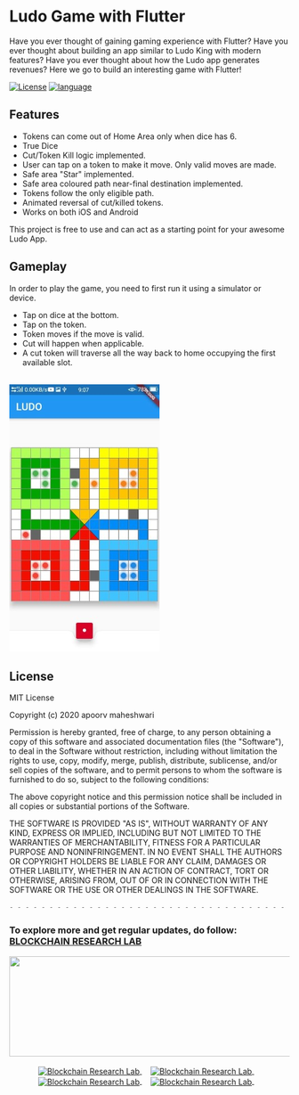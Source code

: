 # Ludo Game with Flutter 

Have you ever thought of gaining gaming experience with Flutter? Have you ever thought about building an app similar to Ludo King with modern features? Have you ever thought about how the Ludo app generates revenues? Here we go to build an interesting game with Flutter!

[![License](https://img.shields.io/badge/License-Apache%202.0-2196F3.svg?style=for-the-badge)](https://opensource.org/licenses/Apache-2.0)
[![language](https://img.shields.io/github/languages/top/smokelaboratory/fludo.svg?style=for-the-badge&colorB=00bfab)](https://kotlinlang.org/)



## Features

* Tokens can come out of Home Area only when dice has 6.
* True Dice
* Cut/Token Kill logic implemented.
* User can tap on a token to make it move. Only valid moves are made.
* Safe area "Star" implemented.
* Safe area coloured path near-final destination implemented.
* Tokens follow the only eligible path.
* Animated reversal of cut/killed tokens.
* Works on both iOS and Android

This project is free to use and can act as a starting point for your awesome Ludo App.




## Gameplay

In order to play the game, you need to first run it using a simulator or device.

* Tap on dice at the bottom.
* Tap on the token.
* Token moves if the move is valid.
* Cut will happen when applicable.
* A cut token will traverse all the way back to home occupying the first available slot. <br><br>

![gameplpay](https://github.com/Apoorv-cloud/Flutter_Ludo/blob/master/images/ludo.jpg)




## License

MIT License

Copyright (c) 2020 apoorv maheshwari

Permission is hereby granted, free of charge, to any person obtaining a copy of this software and associated documentation files (the "Software"), to deal in the Software without restriction, including without limitation the rights to use, copy, modify, merge, publish, distribute, sublicense, and/or sell copies of the software, and to permit persons to whom the software is furnished to do so, subject to the following conditions:

The above copyright notice and this permission notice shall be included in all copies or substantial portions of the Software.

THE SOFTWARE IS PROVIDED "AS IS", WITHOUT WARRANTY OF ANY KIND, EXPRESS OR IMPLIED, INCLUDING BUT NOT LIMITED TO THE WARRANTIES OF MERCHANTABILITY, FITNESS FOR A PARTICULAR PURPOSE AND NONINFRINGEMENT. IN NO EVENT SHALL THE AUTHORS OR COPYRIGHT HOLDERS BE LIABLE FOR ANY CLAIM, DAMAGES OR OTHER LIABILITY, WHETHER IN AN ACTION OF CONTRACT, TORT OR OTHERWISE, ARISING FROM, OUT OF OR IN CONNECTION WITH THE SOFTWARE OR THE USE OR OTHER DEALINGS IN THE SOFTWARE.

```csharp 
- - - - - - - - - - - - - - - - - - - - - - - - - - - - - - - - - - - - - - - - - - - - - - - - - - - - - - - - 
```


### To explore more and get regular updates, do follow: <a href="https://www.brlakgec.in/" alt="Blockchain Research lab"> BLOCKCHAIN RESEARCH LAB </a> 

<p align="center">
<img src="https://apoorv-cloud.github.io/Engineering_Guide/BlockChain/Blockchain.png" width="700" height="180">
</p>


<p align="center">
  <a href="https://medium.com/blockchain-research-lab-akgec" target="blank">
    <img align="center" src="https://cdn.jsdelivr.net/npm/simple-icons@3.13.0/icons/medium.svg" alt="Blockchain Research Lab" height="30" width="30" />
  </a>&nbsp;&nbsp;&nbsp;
  <a href="https://www.facebook.com/BlockchainResearchLab/?ref=br_rs" target="blank">
    <img align="center" src="https://cdn.jsdelivr.net/npm/simple-icons@3.13.0/icons/facebook.svg" alt="Blockchain Research Lab" height="30" width="30" />
  </a>&nbsp;&nbsp;&nbsp;
  <a href="https://www.linkedin.com/company/blockchain-research-lab/" target="blank">
    <img align="center" src="https://cdn.jsdelivr.net/npm/simple-icons@3.0.1/icons/linkedin.svg" alt="Blockchain Research Lab" height="30" width="30" />
  </a>&nbsp;&nbsp;&nbsp;
  <a href="https://www.instagram.com/brl_akgec/" target="blank">	
    <img align="center" src="https://cdn.jsdelivr.net/npm/simple-icons@v3/icons/instagram.svg" alt="Blockchain Research Lab" height="30" width="30" />
  </a>&nbsp;&nbsp;&nbsp; </p><br/>
<br />
